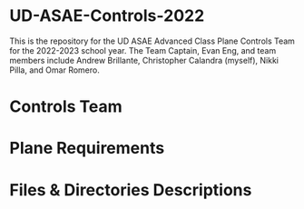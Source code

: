 # UD-ASAE-Controls-2022

This is the repository for the UD ASAE Advanced Class Plane Controls Team for the 2022-2023 school year. The Team Captain, Evan Eng, and team members include Andrew Brillante, Christopher Calandra (myself), Nikki Pilla, and Omar Romero.  


# Controls Team

# Plane Requirements


# Files & Directories Descriptions 
